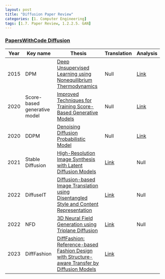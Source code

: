 ```yaml
---
layout: post 
title: "Diffusion Paper Review"
categories: [1. Computer Engineering]
tags: [1.7. Paper Review, 1.2.2.5. GAN]
---
```


### [PapersWithCode Diffusion](https://paperswithcode.com/method/diffusion)

|Year|Key name|Thesis|Translation|Analysis|
|----|------|-----------|--------|--------|
|2015|DPM|[Deep Unsupervised Learning using Nonequilibrium Thermodynamics](https://arxiv.org/abs/1503.03585)|Null|[Link](https://maizer2.github.io/1.%20computer%20engineering/2023/06/21/(diffusion)DPM.html)|
|2020|Score-based generative model|[Improved Techniques for Training Score-Based Generative Models](https://arxiv.org/abs/2006.09011)|Null|[Link](https://maizer2.github.io/1.%20computer%20engineering/2023/06/22/(diffusion)SBGM.html)|
|2020|DDPM|[Denoising Diffusion Probabilistic Model](https://arxiv.org/abs/2006.11239)|Null|[Link](https://maizer2.github.io/1.%20computer%20engineering/2023/06/22/(diffusion)DDPM.html)|
|2021|Stable Diffusion|[High-Resolution Image Synthesis with Latent Diffusion Models](https://arxiv.org/abs/2112.10752v2)|[Link](https://maizer2.github.io/1.%20computer%20engineering/2023/02/01/(diffusion)stable-diffusion.html)|Null|
|2022|DiffuseIT|[Diffusion-based Image Translation using Disentangled Style and Content Representation](https://arxiv.org/abs/2209.15264)|[Link](https://maizer2.github.io/1.%20computer%20engineering/2023/03/15/(diffusion)DiffuseIT.html)|Null|
|2022|NFD|[3D Neural Field Generation using Triplane Diffusion](https://arxiv.org/abs/2211.16677)|[Link](https://maizer2.github.io/1.%20computer%20engineering/2023/06/23/(diffusion)NFD.html)|Null|
|2023|DiffFashion|[DiffFashion: Reference-based Fashion Design with Structure-aware Transfer by Diffusion Models](https://arxiv.org/abs/2302.06826)|[Link](https://maizer2.github.io/1.%20computer%20engineering/2023/03/13/(diffusion)difffashion.html)|
